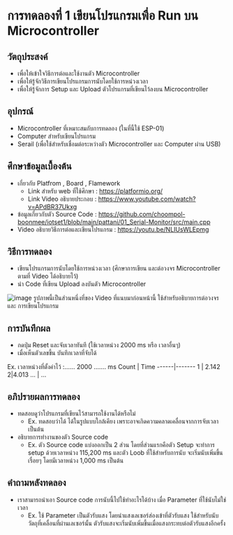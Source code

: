 # การทดลองที่ 1 เขียนโปรแกรมเพื่อ Run บน Microcontroller

## วัตถุประสงค์
- เพื่อให้เข้าใจวิธีการต่อและใช้งานตัว Microcontroller
- เพื่อให้รู้จักวิธีการเขียนโปรแกรมการนับโดยใช้การหน่วงเวลา
- เพื่อให้รู้จักการ Setup และ Upload ตัวโปรแกรมที่เขียนไว้ลงบน Microcontroller

## อุปกรณ์
- Microcontroller ที่เหมาะสมกับการทดลอง (ในที่นี้ใช้ ESP-01)
- Computer สำหรับเขียนโปรแกรม
- Serail (เพื่อใช้สำหรับเชื่อมต่อระหว่างตัว Microcontroller และ Computer ผ่าน USB)

## ศึกษาข้อมูลเบื้องต้น
- เกี่ยวกับ Platfrom , Board , Flamework
  - Link สำหรับ web ที่ใช้ศึกษา : https://platformio.org/
  - Link Video อธิบายประกอบ : https://www.youtube.com/watch?v=APdBR37Ukxg
- ข้อมูลเกี่ยวกับตัว Source Code : https://github.com/choompol-boonmee/iotset1/blob/main/pattani/01_Serial-Monitor/src/main.cpp
- Video อธิบายวิธีการต่อและเขียนโปรแกรม : https://youtu.be/NLIUsWLEpmg

## วิธีการทดลอง
- เขียนโปรแกรมการนับโดยใช้การหน่วงเวลา (ศึกษาการเขียน และต่อวงจร Microcontroller ตามที่ Video ได้อธิบายไว้)
- นำ Code ที่เขียน Upload ลงบันตัว Microcontroller

![image](https://user-images.githubusercontent.com/80879163/112178285-99b69580-8c34-11eb-8b69-962b953f1180.png)
รูปภาพนี้เป็นส่วนหนึ่งที่ของ Video ที่แนบมาก่อนหน้านี้ ใช้สำหรับอธิบายการต่อวงจรและ การเขียนโปรแกรม


## การบันทึกผล
- กดปุ่ม Reset และจับเวลาทันที (ใช้เวลาหน่วง 2000 ms หรือ เวลาอื่นๆ)
- เมื่อเห็นตัวเลขขึ้น บันทึกเวลาที่จับได้

Ex.
เวลาหน่วงที่ตั้งค่าไว้ :...... 2000 ....... ms
Count | Time 
------|-------
1 | 2.142
2|4.013
... | ...

## อภิปรายผลการทดลอง
- ทดสอบดูว่าโปรแกรมที่เขียนไว้สามารถใช้งานได้หรือไม่
  - Ex. ทดสอบว่าได้ ได้ในรูปแบบใกล้เคียง เพราะอาจเกิดความคลาดเคลื่อนจากการจับเวลาเป็นต้น
- อธิบายการทำงานของตัว Source code
  - Ex. ตัว Source code แบ่งออกเป็น 2 ส่วน โดยที่ส่วนแรกคือตัว Setup จะทำการ setup ด้วยเวลาหน่วง 115,200 ms และตัว Loob ที่ใช้สำหรับการนับ 
  จะเริ่มนับเพิ่มขึ้นเรื่อยๆ โดยมีเวลาหน่วง 1,000 ms เป็นต้น
## คำถามหลังทดลอง
- เราสามารถนำเอา Source code การนับนี้ไปใช้ทำอะไรได้บ้าง เมื่อ Parameter ที่ใช้นับไม่ใช่เวลา
  - Ex. ใช้ Parameter เป็นตัวรับแสง โดยนำแสงเลเซอร์ส่องเข้าที่ตัวรับแสง ใช้สำหรับนับวัตถุที่เคลื่อนที่ผ่านเลเซอร์นั้น ตัวรับแสงจะเริ่มนับเพิ่มขึ้นเมื่อแสงกระทบต่อตัวรับแสงอีกครั้ง
